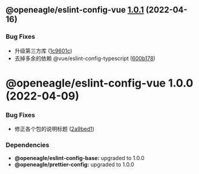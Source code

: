 ## @openeagle/eslint-config-vue [1.0.1](https://github.com/openeagle/standard/compare/@openeagle/eslint-config-vue@1.0.0...@openeagle/eslint-config-vue@1.0.1) (2022-04-16)


### Bug Fixes

* 升级第三方库 ([1c9601c](https://github.com/openeagle/standard/commit/1c9601c99c501b8debf9c236199a432860deb6b8))
* 去掉多余的依赖 @vue/eslint-config-typescript ([600b178](https://github.com/openeagle/standard/commit/600b1782068e8c50d3c7e456f83fb998a6c8f792))

# @openeagle/eslint-config-vue 1.0.0 (2022-04-09)


### Bug Fixes

* 修正各个包的说明标题 ([2a9bed1](https://github.com/openeagle/standard/commit/2a9bed122523945df6b7bb3dcddb117ddf738598))





### Dependencies

* **@openeagle/eslint-config-base:** upgraded to 1.0.0
* **@openeagle/prettier-config:** upgraded to 1.0.0
